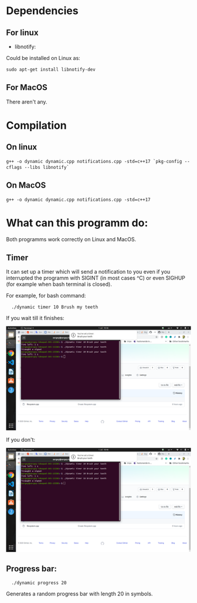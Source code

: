 # Dependencies

## For linux
- libnotify:

Could be installed on Linux as:

	sudo apt-get install libnotify-dev
	
## For MacOS
There aren't any.

# Compilation

## On linux

	g++ -o dynamic dynamic.cpp notifications.cpp -std=c++17 `pkg-config --cflags --libs libnotify`
	
## On MacOS

	g++ -o dynamic dynamic.cpp notifications.cpp -std=c++17

# What can this programm do:

Both programms work correctly on Linux and MacOS.
  
## Timer
It can set up a timer which will send a notification to you even if you interrupted the programm with SIGINT (in most cases ^C) or even SIGHUP (for example when bash terminal is closed).

For example, for bash command:
  
	  ./dynamic timer 10 Brush my teeth

If you wait till it finishes:

![Image of Finish](https://github.com/Mr-S-Mirzoev/-CPP-Revision-of-material/blob/master/for_fun/no-interrupt.png?raw=true)

If you don't:

![Image of Finish](https://github.com/Mr-S-Mirzoev/-CPP-Revision-of-material/blob/master/for_fun/interrupt.png?raw=true)

## Progress bar:

	  ./dynamic progress 20

Generates a random progress bar with length 20 in symbols.
